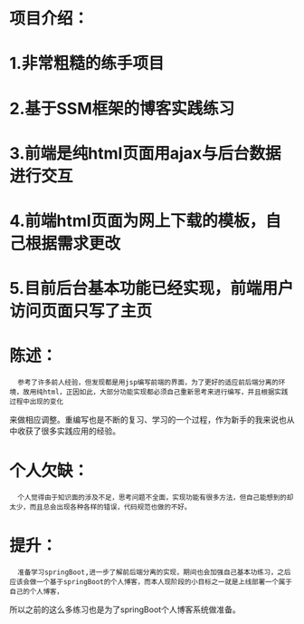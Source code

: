 # 项目介绍：
# 1.非常粗糙的练手项目
# 2.基于SSM框架的博客实践练习
# 3.前端是纯html页面用ajax与后台数据进行交互
# 4.前端html页面为网上下载的模板，自己根据需求更改
# 5.目前后台基本功能已经实现，前端用户访问页面只写了主页


# 陈述：  
      参考了许多前人经验，但发现都是用jsp编写前端的界面，为了更好的适应前后端分离的环境，故用纯html，正因如此，大部分功能实现都必须自己重新思考来进行编写，并且根据实践过程中出现的变化
  来做相应调整。重编写也是不断的复习、学习的一个过程，作为新手的我来说也从中收获了很多实践应用的经验。

# 个人欠缺：
      个人觉得由于知识面的涉及不足，思考问题不全面，实现功能有很多方法，但自己能想到的却太少，而且总会出现各种各样的错误，代码规范也做的不好。
 
# 提升：
      准备学习springBoot,进一步了解前后端分离的实现，期间也会加强自己基本功练习，之后应该会做一个基于springBoot的个人博客，而本人现阶段的小目标之一就是上线部署一个属于自己的个人博客，
  所以之前的这么多练习也是为了springBoot个人博客系统做准备。
    
